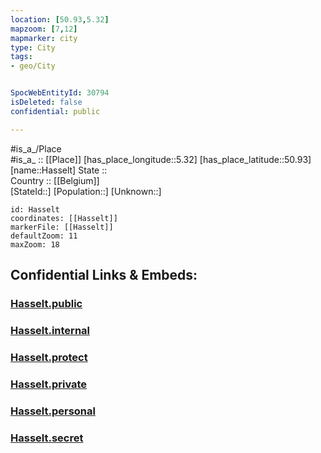 ```yaml
---
location: [50.93,5.32] 
mapzoom: [7,12] 
mapmarker: city 
type: City
tags:
- geo/City


SpocWebEntityId: 30794
isDeleted: false
confidential: public

---
```

#is_a_/Place  
#is_a_ :: [[Place]] 
[has_place_longitude::5.32] 
[has_place_latitude::50.93] 
[name::Hasselt] 
State ::  
Country :: [[Belgium]]  
[StateId::] 
[Population::] 
[Unknown::] 


```leaflet
id: Hasselt
coordinates: [[Hasselt]] 
markerFile: [[Hasselt]] 
defaultZoom: 11 
maxZoom: 18
```


## Confidential Links & Embeds: 

### [Hasselt.public](/_public/\Earth\Continent\Europe\Europe~West\Belgium\Regions~Belgium\Vlaanderen\counties~Vlaanderen\Limburg\CityHasselt.public.md) 

### [Hasselt.internal](/_internal/\Earth\Continent\Europe\Europe~West\Belgium\Regions~Belgium\Vlaanderen\counties~Vlaanderen\Limburg\CityHasselt.internal.md) 

### [Hasselt.protect](/_protect/\Earth\Continent\Europe\Europe~West\Belgium\Regions~Belgium\Vlaanderen\counties~Vlaanderen\Limburg\CityHasselt.protect.md) 

### [Hasselt.private](/_private/\Earth\Continent\Europe\Europe~West\Belgium\Regions~Belgium\Vlaanderen\counties~Vlaanderen\Limburg\CityHasselt.private.md) 

### [Hasselt.personal](/_personal/\Earth\Continent\Europe\Europe~West\Belgium\Regions~Belgium\Vlaanderen\counties~Vlaanderen\Limburg\CityHasselt.personal.md) 

### [Hasselt.secret](/_secret/\Earth\Continent\Europe\Europe~West\Belgium\Regions~Belgium\Vlaanderen\counties~Vlaanderen\Limburg\CityHasselt.secret.md)

